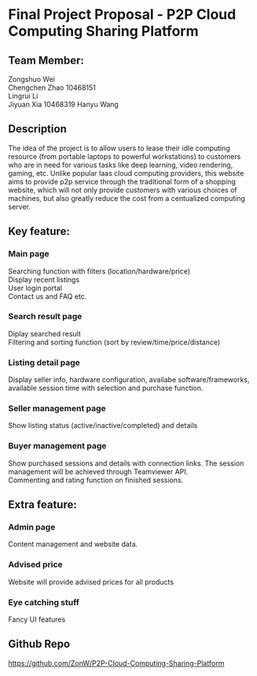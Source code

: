 # Final Project Proposal - P2P Cloud Computing Sharing Platform  
## Team Member:  
Zongshuo Wei  
Chengchen Zhao 10468151  
Lingrui Li  
Jiyuan Xia 10468319 
Hanyu Wang  
  
## Description  
The idea of the project is to allow users to lease their idle computing resource (from portable laptops to powerful workstations) to customers who are in need for various tasks like deep learning, video rendering, gaming, etc. Unlike popular Iaas cloud computing providers, this website aims to provide p2p service through the traditional form of a shopping website, which will not only provide customers with various choices of machines, but also greatly reduce the cost from a centualized computing server.  
  
## Key feature:
### Main page  
Searching function with filters (location/hardware/price)  
Display recent listings  
User login portal  
Contact us and FAQ etc.  
### Search result page  
Diplay searched result  
Filtering and sorting function (sort by review/time/price/distance)  
### Listing detail page  
Display seller info, hardware configuration, availabe software/frameworks, available session time with selection and purchase function.  
### Seller management page   
Show listing status (active/inactive/completed) and details  
### Buyer management page  
Show purchased sessions and details with connection links. The session management will be achieved through Teamviewer API.  
Commenting and rating function on finished sessions.  

## Extra feature:  
### Admin page 
Content management and website data.  
### Advised price  
Website will provide advised prices for all products  
### Eye catching stuff  
Fancy UI features  
  
  
## Github Repo  
https://github.com/ZonW/P2P-Cloud-Computing-Sharing-Platform    
